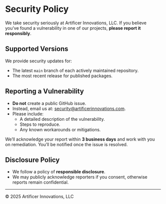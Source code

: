 # Security Policy

We take security seriously at Artificer Innovations, LLC.
If you believe you’ve found a vulnerability in one of our projects, **please report it responsibly**.

## Supported Versions
We provide security updates for:
- The latest `main` branch of each actively maintained repository.
- The most recent release for published packages.

## Reporting a Vulnerability
- **Do not** create a public GitHub issue.
- Instead, email us at: [security@artificerinnovations.com](mailto:security@artificerinnovations.com).
- Please include:
  - A detailed description of the vulnerability.
  - Steps to reproduce.
  - Any known workarounds or mitigations.

We’ll acknowledge your report within **3 business days** and work with you on remediation.
You’ll be notified once the issue is resolved.

## Disclosure Policy
- We follow a policy of **responsible disclosure**.
- We may publicly acknowledge reporters if you consent, otherwise reports remain confidential.

---

© 2025 Artificer Innovations, LLC
